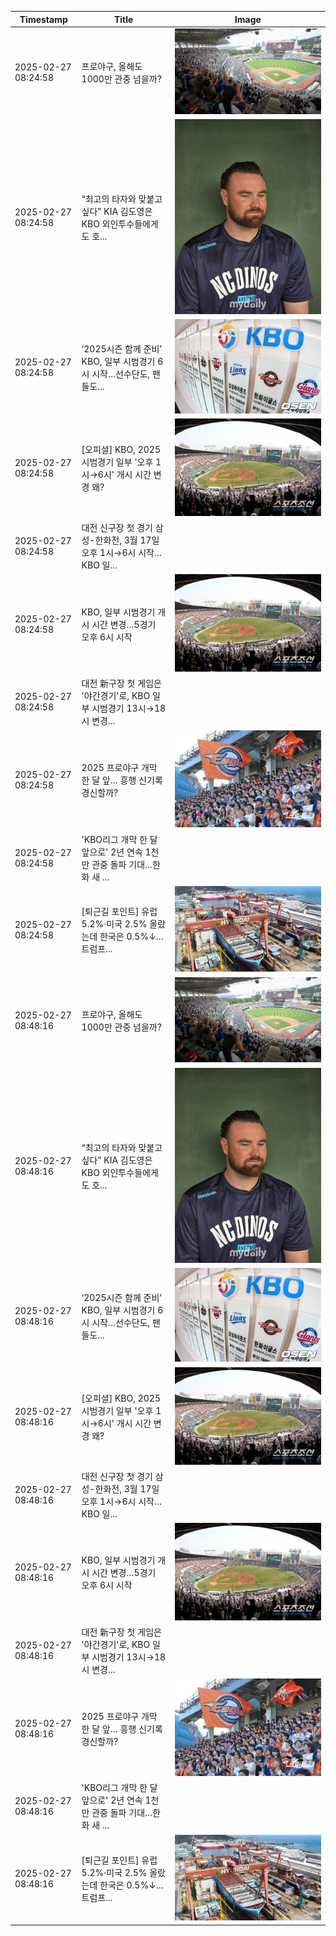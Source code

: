 | Timestamp           | Title                             | Image                                     |
|---------------------|-----------------------------------|-------------------------------------------|
| 2025-02-27 08:24:58 | 프로야구, 올해도 1000만 관중 넘을까? | ![Image](images/1740644699054_프로야구__올해도_1000만_관중_넘_image.jpg) |
| 2025-02-27 08:24:58 | “최고의 타자와 맞붙고 싶다” KIA 김도영은 KBO 외인투수들에게도 호... | ![Image](images/1740644702132__최고의_타자와_맞붙고_싶다__KIA_image.jpg) |
| 2025-02-27 08:24:58 | ‘2025시즌 함께 준비’ KBO, 일부 시범경기 6시 시작…선수단도, 팬들도... | ![Image](images/1740644702646__2025시즌_함께_준비__KBO___image.jpg) |
| 2025-02-27 08:24:58 | [오피셜] KBO, 2025 시범경기 일부 '오후 1시→6시' 개시 시간 변경 왜? | ![Image](images/1740644703222__오피셜__KBO__2025_시범경기_image.jpg) |
| 2025-02-27 08:24:58 | 대전 신구장 첫 경기 삼성-한화전, 3월 17일 오후 1시→6시 시작…KBO 일... |  |
| 2025-02-27 08:24:58 | KBO, 일부 시범경기 개시 시간 변경…5경기 오후 6시 시작 | ![Image](images/1740644704223_KBO__일부_시범경기_개시_시간_변_image.jpg) |
| 2025-02-27 08:24:58 | 대전 新구장 첫 게임은 '야간경기'로, KBO 일부 시범경기 13시→18시 변경... |  |
| 2025-02-27 08:24:58 | 2025 프로야구 개막 한 달 앞… 흥행 신기록 경신할까? | ![Image](images/1740644704926_2025_프로야구_개막_한_달_앞___image.jpg) |
| 2025-02-27 08:24:58 | 'KBO리그 개막 한 달 앞으로' 2년 연속 1천만 관중 돌파 기대…한화 새 ... |  |
| 2025-02-27 08:24:58 | [퇴근길 포인트] 유럽 5.2%·미국 2.5% 올랐는데 한국은 0.5%↓…트럼프... | ![Image](images/1740644705767__퇴근길_포인트__유럽_5_2__미국_image.jpg) |
| 2025-02-27 08:48:16 | 프로야구, 올해도 1000만 관중 넘을까? | ![Image](images/1740646097039_프로야구__올해도_1000만_관중_넘_image.jpg) |
| 2025-02-27 08:48:16 | “최고의 타자와 맞붙고 싶다” KIA 김도영은 KBO 외인투수들에게도 호... | ![Image](images/1740646101177__최고의_타자와_맞붙고_싶다__KIA_image.jpg) |
| 2025-02-27 08:48:16 | ‘2025시즌 함께 준비’ KBO, 일부 시범경기 6시 시작…선수단도, 팬들도... | ![Image](images/1740646101674__2025시즌_함께_준비__KBO___image.jpg) |
| 2025-02-27 08:48:16 | [오피셜] KBO, 2025 시범경기 일부 '오후 1시→6시' 개시 시간 변경 왜? | ![Image](images/1740646102220__오피셜__KBO__2025_시범경기_image.jpg) |
| 2025-02-27 08:48:16 | 대전 신구장 첫 경기 삼성-한화전, 3월 17일 오후 1시→6시 시작…KBO 일... |  |
| 2025-02-27 08:48:16 | KBO, 일부 시범경기 개시 시간 변경…5경기 오후 6시 시작 | ![Image](images/1740646103036_KBO__일부_시범경기_개시_시간_변_image.jpg) |
| 2025-02-27 08:48:16 | 대전 新구장 첫 게임은 '야간경기'로, KBO 일부 시범경기 13시→18시 변경... |  |
| 2025-02-27 08:48:16 | 2025 프로야구 개막 한 달 앞… 흥행 신기록 경신할까? | ![Image](images/1740646103744_2025_프로야구_개막_한_달_앞___image.jpg) |
| 2025-02-27 08:48:16 | 'KBO리그 개막 한 달 앞으로' 2년 연속 1천만 관중 돌파 기대…한화 새 ... |  |
| 2025-02-27 08:48:16 | [퇴근길 포인트] 유럽 5.2%·미국 2.5% 올랐는데 한국은 0.5%↓…트럼프... | ![Image](images/1740646104484__퇴근길_포인트__유럽_5_2__미국_image.jpg) |
